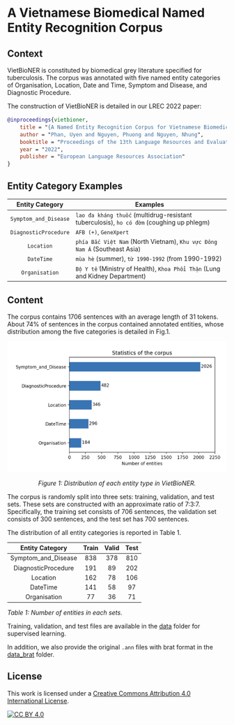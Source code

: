 # A Vietnamese Biomedical Named Entity Recognition Corpus

## Context

VietBioNER is constituted by biomedical grey literature specified for tuberculosis.
The corpus was annotated with five named entity categories of Organisation, Location, Date and Time, Symptom and Disease, and Diagnostic Procedure.

The construction of VietBioNER is detailed in our LREC 2022 paper:

```bibtex
@inproceedings{vietbioner,
    title = "{A Named Entity Recognition Corpus for Vietnamese Biomedical Texts to Support Tuberculosis Treatment}",
    author = "Phan, Uyen and Nguyen, Phuong and Nguyen, Nhung",
    booktitle = "Proceedings of the 13th Language Resources and Evaluation Conference",
    year = "2022",
    publisher = "European Language Resources Association"
}
```

## Entity Category Examples

| Entity Category         | Examples                                                                                  |
|:-------------------------:|-------------------------------------------------------------------------------------------|
| `Symptom_and_Disease` | `lao đa kháng thuốc` (multidrug-resistant tuberculosis), `ho có đờm` (coughing up phlegm) |
| `DiagnosticProcedure` | `AFB (+)`, `GeneXpert`                                                                    |
| `Location`            | `phía Bắc Việt Nam` (North Vietnam), `Khu vực Đông Nam Á` (Southeast Asia)                |
| `DateTime`            | `mùa hè` (summer), `từ 1990-1992` (from 1990-1992) |
| `Organisation`        | `Bộ Y tế` (Ministry of Health), `Khoa Phổi Thận` (Lung and Kidney Department)             |
## Content

The corpus contains 1706 sentences with an average length of 31 tokens.
About 74% of sentences in the corpus contained annotated entities, whose distribution among the five categories is detailed in Fig.1.

<div align="center">

![distribution_ne](img/barchart.png)

*Figure 1: Distribution of each entity type in VietBioNER.*

</div>

The corpus is randomly split into three sets: training, validation, and test sets. These sets are constructed with an approximate ratio of 7:3:7. Specifically, the training set consists of 706 sentences, the validation set consists of 300 sentences, and the test set has 700 sentences.

The distribution of all entity categories is reported in Table 1.

|   Entity Category   | Train | Valid | Test |
|:-------------------:|:-----:|:-----:|:----:|
| Symptom_and_Disease |  838  |  378  |  810 |
| DiagnosticProcedure |  191  |   89  |  202 |
|       Location      |  162  |   78  |  106 |
|       DateTime      |  141  |   58  |  97  |
|     Organisation    |   77  |   36  |  71  |

*Table 1: Number of entities in each sets.*

Training, validation, and test files are available in the [data](data/) folder for supervised learning.

In addition, we also provide the original `.ann` files with brat format in the [data_brat](data_brat/) folder.

## License

This work is licensed under a
[Creative Commons Attribution 4.0 International License][cc-by].

[![CC BY 4.0][cc-by-image]][cc-by]

[cc-by]: http://creativecommons.org/licenses/by/4.0/
[cc-by-image]: https://i.creativecommons.org/l/by/4.0/88x31.png
[cc-by-shield]: https://img.shields.io/badge/License-CC%20BY%204.0-lightgrey.svg
